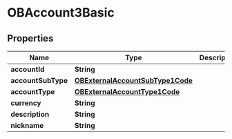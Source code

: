 
# OBAccount3Basic

## Properties
Name | Type | Description | Notes
------------ | ------------- | ------------- | -------------
**accountId** | **String** |  | 
**accountSubType** | [**OBExternalAccountSubType1Code**](OBExternalAccountSubType1Code.md) |  | 
**accountType** | [**OBExternalAccountType1Code**](OBExternalAccountType1Code.md) |  | 
**currency** | **String** |  | 
**description** | **String** |  |  [optional]
**nickname** | **String** |  |  [optional]



